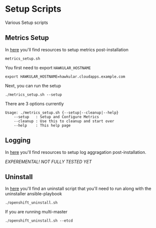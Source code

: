 # Setup Scripts
Various Setup scripts

## Metrics Setup
In [here](metrics) you'll find resources to setup metrics post-installation

`metrics_setup.sh`

You first need to export `HAWKULAR_HOSTNAME`
```
export HAWKULAR_HOSTNAME=hawkular.cloudapps.example.com
```

Next, you can run the setup
```
./metrics_setup.sh --setup
```

There are 3 options currently
```
Usage: ./metrics_setup.sh {--setup|--cleanup|--help}
	--setup   : Setup and Configure Metrics
	--cleanup : Use this to cleanup and start over
	--help    : This help page
```

## Logging
In [here](logging) you'll find resources to setup log aggragation post-installation.

*EXPEREMENTAL! NOT FULLY TESTED YET*

## Uninstall
In [here](uninstall) you'll find an uninstall script that you'll need to run along with the uninstaller ansible-playbook 

```
./openshift_uninstall.sh
```
If you are running multi-master
```
./openshift_uninstall.sh --etcd
```
